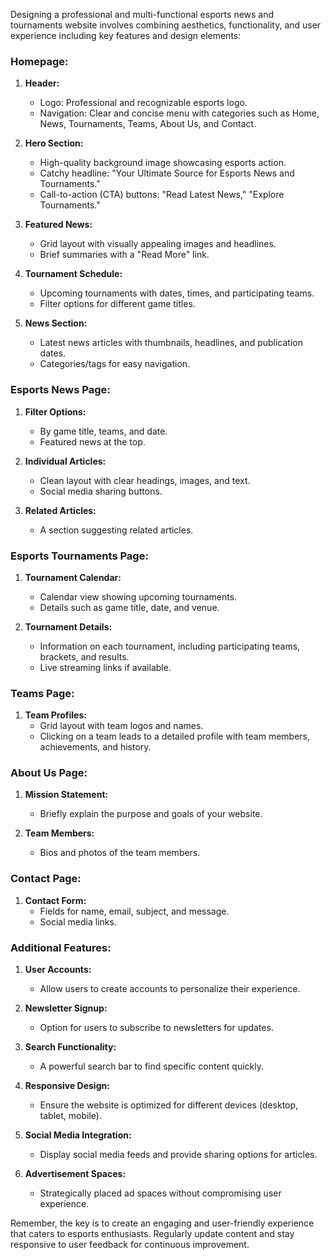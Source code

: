 Designing a professional and multi-functional esports news and tournaments website involves combining aesthetics, functionality, and user experience including key features and design elements:

### Homepage:

1. **Header:**
   - Logo: Professional and recognizable esports logo.
   - Navigation: Clear and concise menu with categories such as Home, News, Tournaments, Teams, About Us, and Contact.

2. **Hero Section:**
   - High-quality background image showcasing esports action.
   - Catchy headline: "Your Ultimate Source for Esports News and Tournaments."
   - Call-to-action (CTA) buttons: "Read Latest News," "Explore Tournaments."

3. **Featured News:**
   - Grid layout with visually appealing images and headlines.
   - Brief summaries with a "Read More" link.

4. **Tournament Schedule:**
   - Upcoming tournaments with dates, times, and participating teams.
   - Filter options for different game titles.

5. **News Section:**
   - Latest news articles with thumbnails, headlines, and publication dates.
   - Categories/tags for easy navigation.

### Esports News Page:

1. **Filter Options:**
   - By game title, teams, and date.
   - Featured news at the top.

2. **Individual Articles:**
   - Clean layout with clear headings, images, and text.
   - Social media sharing buttons.

3. **Related Articles:**
   - A section suggesting related articles.

### Esports Tournaments Page:

1. **Tournament Calendar:**
   - Calendar view showing upcoming tournaments.
   - Details such as game title, date, and venue.

2. **Tournament Details:**
   - Information on each tournament, including participating teams, brackets, and results.
   - Live streaming links if available.

### Teams Page:

1. **Team Profiles:**
   - Grid layout with team logos and names.
   - Clicking on a team leads to a detailed profile with team members, achievements, and history.

### About Us Page:

1. **Mission Statement:**
   - Briefly explain the purpose and goals of your website.

2. **Team Members:**
   - Bios and photos of the team members.

### Contact Page:

1. **Contact Form:**
   - Fields for name, email, subject, and message.
   - Social media links.

### Additional Features:

1. **User Accounts:**
   - Allow users to create accounts to personalize their experience.

2. **Newsletter Signup:**
   - Option for users to subscribe to newsletters for updates.

3. **Search Functionality:**
   - A powerful search bar to find specific content quickly.

4. **Responsive Design:**
   - Ensure the website is optimized for different devices (desktop, tablet, mobile).

5. **Social Media Integration:**
   - Display social media feeds and provide sharing options for articles.

6. **Advertisement Spaces:**
   - Strategically placed ad spaces without compromising user experience.

Remember, the key is to create an engaging and user-friendly experience that caters to esports enthusiasts. Regularly update content and stay responsive to user feedback for continuous improvement.